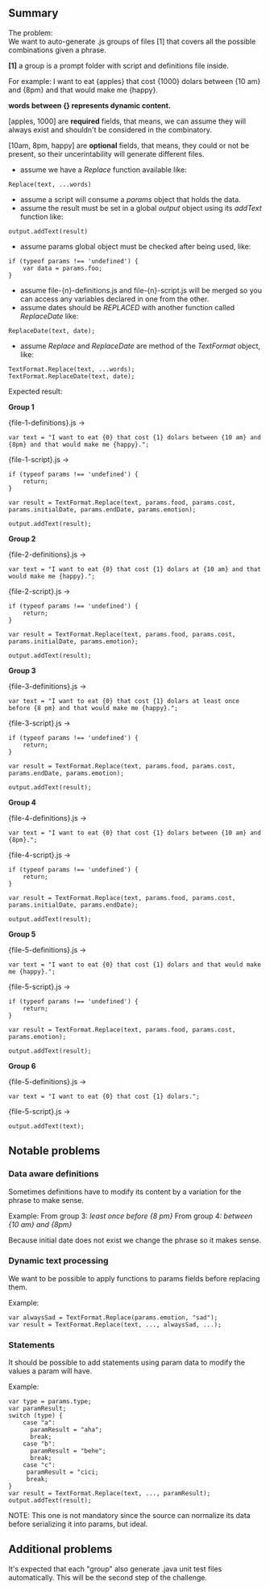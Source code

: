 ## Summary

The problem:  
We want to auto-generate .js groups of files [1] that covers all the possible combinations given a phrase.

**[1]** a group is a prompt folder with script and definitions file inside.

For example:
I want to eat {apples} that cost {1000} dolars between {10 am} and {8pm} and that would make me {happy}.

**words between {} represents dynamic content.**

[apples, 1000] are **required** fields, that means, we can assume they will always exist and shouldn't be considered in the combinatory.
 
[10am, 8pm, happy] are **optional** fields, that means, they could or not be present, so their uncerintability will generate different files.

* assume we have a *Replace* function available like: 
```
Replace(text, ...words)
```
* assume a script will consume a *params* object that holds the data.
* assume the result must be set in a global *output* object using its *addText* function like:
```
output.addText(result)
```
* assume params global object must be checked after being used, like:
```
if (typeof params !== 'undefined') {
    var data = params.foo;
}
```
* assume file-{n}-definitions.js and file-{n}-script.js will be merged so you can access any variables declared in one from the other.
* assume dates should be *REPLACED* with another function called *ReplaceDate* like: 
```
ReplaceDate(text, date);
```
* assume *Replace* and *ReplaceDate* are method of the *TextFormat* object, like:
```
TextFormat.Replace(text, ...words);
TextFormat.ReplaceDate(text, date);
```

Expected result:

**Group 1**

{file-1-definitions}.js ->
```
var text = "I want to eat {0} that cost {1} dolars between {10 am} and {8pm} and that would make me {happy}.";
```
{file-1-script}.js ->
```
if (typeof params !== 'undefined') {
    return;
}

var result = TextFormat.Replace(text, params.food, params.cost, params.initialDate, params.endDate, params.emotion);

output.addText(result);
```

**Group 2**

{file-2-definitions}.js ->
```
var text = "I want to eat {0} that cost {1} dolars at {10 am} and that would make me {happy}.";
```
{file-2-script}.js ->
```
if (typeof params !== 'undefined') {
    return;
}

var result = TextFormat.Replace(text, params.food, params.cost, params.initialDate, params.emotion);

output.addText(result);
```

**Group 3**

{file-3-definitions}.js ->
```
var text = "I want to eat {0} that cost {1} dolars at least once before {8 pm} and that would make me {happy}.";
```
{file-3-script}.js ->
```
if (typeof params !== 'undefined') {
    return;
}

var result = TextFormat.Replace(text, params.food, params.cost, params.endDate, params.emotion);

output.addText(result);
```

**Group 4**

{file-4-definitions}.js ->
```
var text = "I want to eat {0} that cost {1} dolars between {10 am} and {8pm}.";
```
{file-4-script}.js ->
```
if (typeof params !== 'undefined') {
    return;
}

var result = TextFormat.Replace(text, params.food, params.cost, params.initialDate, params.endDate);

output.addText(result);
```

**Group 5**

{file-5-definitions}.js ->
```
var text = "I want to eat {0} that cost {1} dolars and that would make me {happy}.";
```
{file-5-script}.js ->
```
if (typeof params !== 'undefined') {
    return;
}

var result = TextFormat.Replace(text, params.food, params.cost, params.emotion);

output.addText(result);
```

**Group 6**

{file-5-definitions}.js ->
```
var text = "I want to eat {0} that cost {1} dolars.";
```
{file-5-script}.js ->
```
output.addText(text);
```

## Notable problems

### Data aware definitions ###
Sometimes definitions have to modify its content by a variation for the phrase to make sense.

Example:
From group 3: *least once before {8 pm}*
From group 4: *between {10 am} and {8pm}*

Because initial date does not exist we change the phrase so it makes sense.

### Dynamic text processing ###
We want to be possible to apply functions to params fields before replacing them.

Example:
```
var alwaysSad = TextFormat.Replace(params.emotion, "sad");
var result = TextFormat.Replace(text, ..., alwaysSad, ...);
```

### Statements ###
It should be possible to add statements using param data to modify the values a param will have.

Example:
```
var type = params.type;
var paramResult;
switch (type) {
    case "a":
      paramResult = "aha";
      break;
    case "b":
      paramResult = "behe";
      break;
    case "c":
     paramResult = "cici;
     break;
}
var result = TextFormat.Replace(text, ..., paramResult);
output.addText(result);
```

NOTE: This one is not mandatory since the source can normalize its data before serializing it into params, but ideal.

## Additional problems

It's expected that each "group" also generate .java unit test files automatically.
This will be the second step of the challenge.
